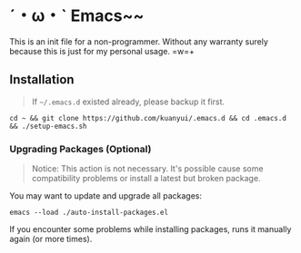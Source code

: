 # ˊ・ω・ˋ Emacs~~
This is an init file for a non-programmer. Without any warranty surely because this is just for my personal usage. =w=+

## Installation

>If `~/.emacs.d` existed already, please backup it first.

```shell
cd ~ && git clone https://github.com/kuanyui/.emacs.d && cd .emacs.d && ./setup-emacs.sh
```

### Upgrading Packages (Optional)

>Notice: This action is not necessary. It's possible cause some compatibility problems or install a latest but broken package.

You may want to update and upgrade all packages:

```shell
emacs --load ./auto-install-packages.el
```

If you encounter some problems while installing packages, runs it manually again (or more times).
